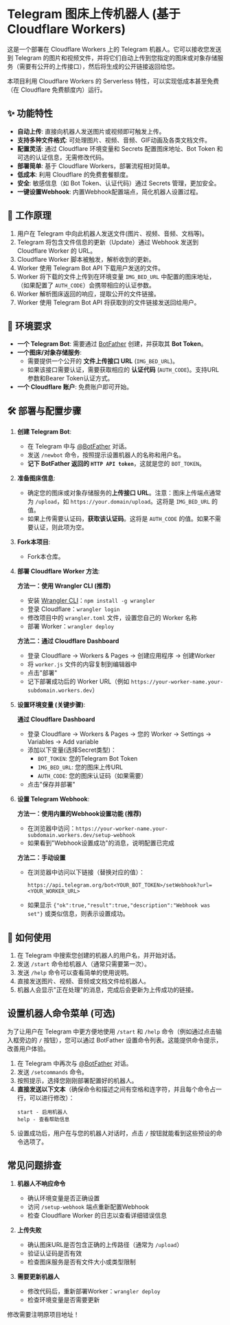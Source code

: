 # Telegram 图床上传机器人 (基于 Cloudflare Workers)

这是一个部署在 Cloudflare Workers 上的 Telegram 机器人。它可以接收您发送到 Telegram 的图片和视频文件，并将它们自动上传到您指定的图床或对象存储服务（需要有公开的上传接口），然后将生成的公开链接返回给您。

本项目利用 Cloudflare Workers 的 Serverless 特性，可以实现低成本甚至免费（在 Cloudflare 免费额度内）运行。

## ✨ 功能特性

*   **自动上传**: 直接向机器人发送图片或视频即可触发上传。
*   **支持多种文件格式**: 可处理图片、视频、音频、GIF动画及各类文档文件。
*   **配置灵活**: 通过 Cloudflare 环境变量和 Secrets 配置图床地址、Bot Token 和可选的认证信息，无需修改代码。
*   **部署简单**: 基于 Cloudflare Workers，部署流程相对简单。
*   **低成本**: 利用 Cloudflare 的免费套餐额度。
*   **安全**: 敏感信息（如 Bot Token、认证代码）通过 Secrets 管理，更加安全。
*   **一键设置Webhook**: 内置Webhook配置端点，简化机器人设置过程。

## 🚀 工作原理

1.  用户在 Telegram 中向此机器人发送文件(图片、视频、音频、文档等)。
2.  Telegram 将包含文件信息的更新（Update）通过 Webhook 发送到 Cloudflare Worker 的 URL。
3.  Cloudflare Worker 脚本被触发，解析收到的更新。
4.  Worker 使用 Telegram Bot API 下载用户发送的文件。
5.  Worker 将下载的文件上传到在环境变量 `IMG_BED_URL` 中配置的图床地址，（如果配置了 `AUTH_CODE`）会携带相应的认证参数。
6.  Worker 解析图床返回的响应，提取公开的文件链接。
7.  Worker 使用 Telegram Bot API 将获取到的文件链接发送回给用户。

## 🔧 环境要求

*   **一个 Telegram Bot**: 需要通过 [BotFather](https://t.me/BotFather) 创建，并获取其 **Bot Token**。
*   **一个图床/对象存储服务**:
    *   需要提供一个公开的 **文件上传接口 URL** (`IMG_BED_URL`)。
    *   如果该接口需要认证，需要获取相应的 **认证代码** (`AUTH_CODE`)。支持URL参数和Bearer Token认证方式。
*   **一个 Cloudflare 账户**: 免费账户即可开始。

## 🛠️ 部署与配置步骤

1.  **创建 Telegram Bot**:
    *   在 Telegram 中与 [@BotFather](https://t.me/BotFather) 对话。
    *   发送 `/newbot` 命令，按照提示设置机器人的名称和用户名。
    *   **记下 BotFather 返回的 `HTTP API token`**，这就是您的 `BOT_TOKEN`。

2.  **准备图床信息**:
    *   确定您的图床或对象存储服务的**上传接口 URL**。注意：图床上传端点通常为 `/upload`，如 `https://your.domain/upload`。这将是 `IMG_BED_URL` 的值。
    *   如果上传需要认证码，**获取该认证码**。这将是 `AUTH_CODE` 的值。如果不需要认证，则此项为空。

3.  **Fork本项目**:
    *   Fork本仓库。

4.  **部署 Cloudflare Worker 方法**:

    **方法一：使用 Wrangler CLI (推荐)**
    
    * 安装 [Wrangler CLI](https://developers.cloudflare.com/workers/wrangler/install-and-update/)：`npm install -g wrangler`
    * 登录 Cloudflare：`wrangler login`
    * 修改项目中的 `wrangler.toml` 文件，设置您自己的 Worker 名称
    * 部署 Worker：`wrangler deploy`
    
    **方法二：通过 Cloudflare Dashboard**
    
    *   登录 Cloudflare -> Workers & Pages -> 创建应用程序 -> 创建Worker
    *   将 `worker.js` 文件的内容复制到编辑器中
    *   点击"部署"
    *   记下部署成功后的 Worker URL（例如 `https://your-worker-name.your-subdomain.workers.dev`）

5.  **设置环境变量 (关键步骤)**:

    **通过 Cloudflare Dashboard**
    
    *   登录 Cloudflare -> Workers & Pages -> 您的 Worker -> Settings -> Variables -> Add variable
    *   添加以下变量(选择Secret类型)：
        * `BOT_TOKEN`: 您的Telegram Bot Token
        * `IMG_BED_URL`: 您的图床上传URL
        * `AUTH_CODE`: 您的图床认证码（如果需要）
    *   点击"保存并部署"

6.  **设置 Telegram Webhook**:

    **方法一：使用内置的Webhook设置功能 (推荐)**
    
    *   在浏览器中访问：`https://your-worker-name.your-subdomain.workers.dev/setup-webhook`
    *   如果看到"Webhook设置成功"的消息，说明配置已完成
    
    **方法二：手动设置**
    
    *   在浏览器中访问以下链接（替换对应的值）：
        ```
        https://api.telegram.org/bot<YOUR_BOT_TOKEN>/setWebhook?url=<YOUR_WORKER_URL>
        ```
    *   如果显示 `{"ok":true,"result":true,"description":"Webhook was set"}` 或类似信息，则表示设置成功。

## 💬 如何使用

1.  在 Telegram 中搜索您创建的机器人的用户名，并开始对话。
2.  发送 `/start` 命令给机器人（通常只需要第一次）。
3.  发送 `/help` 命令可以查看简单的使用说明。
4.  直接发送图片、视频、音频或文档文件给机器人。
5.  机器人会显示"正在处理"的消息，完成后会更新为上传成功的链接。

## 设置机器人命令菜单 (可选)

为了让用户在 Telegram 中更方便地使用 `/start` 和 `/help` 命令（例如通过点击输入框旁边的 `/` 按钮），您可以通过 BotFather 设置命令列表。这能提供命令提示，改善用户体验。

1.  在 Telegram 中再次与 [@BotFather](https://t.me/BotFather) 对话。
2.  发送 `/setcommands` 命令。
3.  按照提示，选择您刚刚部署配置好的机器人。
4.  **直接发送以下文本**（确保命令和描述之间有空格和连字符，并且每个命令占一行，可以进行修改）：
    ```
    start - 启用机器人
    help - 查看帮助信息
    ```
5.  设置成功后，用户在与您的机器人对话时，点击 `/` 按钮就能看到这些预设的命令选项了。

## 常见问题排查

1. **机器人不响应命令**
   * 确认环境变量是否正确设置
   * 访问 `/setup-webhook` 端点重新配置Webhook
   * 检查 Cloudflare Worker 的日志以查看详细错误信息

2. **上传失败**
   * 确认图床URL是否包含正确的上传路径（通常为 `/upload`）
   * 验证认证码是否有效
   * 检查图床服务是否有文件大小或类型限制

3. **需要更新机器人**
   * 修改代码后，重新部署Worker：`wrangler deploy`
   * 检查环境变量是否需要更新

修改需要注明原项目地址！
